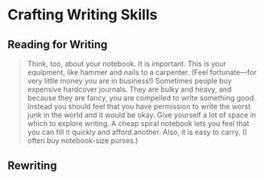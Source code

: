 # Crafting Writing Skills

## Reading for Writing

> Think, too, about your notebook. It is important. This is your equipment, like hammer and nails to a carpenter. (Feel fortunate—for very little money you are in business!) Sometimes people buy expensive hardcover journals. They are bulky and heavy, and because they are fancy, you are compelled to write something good. Instead you should feel that you have permission to write the worst junk in the world and it would be okay. Give yourself a lot of space in which to explore writing. A cheap spiral notebook lets you feel that you can fill it quickly and afford another. Also, it is easy to carry. (I often buy notebook-size purses.)

## Rewriting

